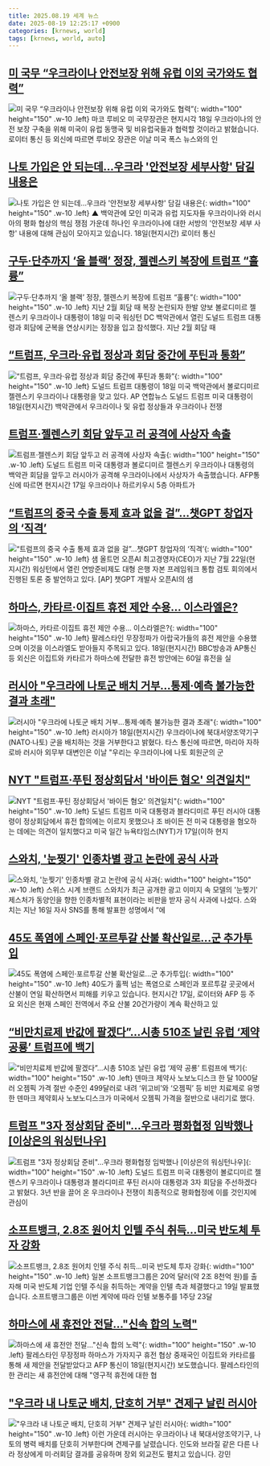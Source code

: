 ```yaml
---
title: 2025.08.19 세계 뉴스
date: 2025-08-19 12:25:17 +0900
categories: [krnews, world]
tags: [krnews, world, auto]
---
```

## [미 국무 “우크라이나 안전보장 위해 유럽 이외 국가와도 협력”](https://n.news.naver.com/mnews/article/056/0012011488)

![미 국무 “우크라이나 안전보장 위해 유럽 이외 국가와도 협력”](https://mimgnews.pstatic.net/image/origin/056/2025/08/19/12011488.jpg?type=nf220_150){: width="100" height="150" .w-10 .left}
마코 루비오 미 국무장관은 현지시각 18일 우크라이나의 안전 보장 구축을 위해 미국이 유럽 동맹국 및 비유럽국들과 협력할 것이라고 밝혔습니다. 로이터 통신 등 외신에 따르면 루비오 장관은 이날 미국 폭스 뉴스와의 인

## [나토 가입은 안 되는데…우크라 '안전보장 세부사항' 담길 내용은](https://n.news.naver.com/mnews/article/055/0001284975)

![나토 가입은 안 되는데…우크라 '안전보장 세부사항' 담길 내용은](https://mimgnews.pstatic.net/image/origin/055/2025/08/19/1284975.jpg?type=nf220_150){: width="100" height="150" .w-10 .left}
▲ 백악관에 모인 미국과 유럽 지도자들 우크라이나와 러시아의 평화 협상의 핵심 쟁점 가운데 하나인 우크라이나에 대한 서방의 '안전보장 세부 사항' 내용에 대해 관심이 모아지고 있습니다. 18일(현지시간) 로이터 통신

## [구두·단추까지 ‘올 블랙’ 정장, 젤렌스키 복장에 트럼프 “훌륭”](https://n.news.naver.com/mnews/article/023/0003923854)

![구두·단추까지 ‘올 블랙’ 정장, 젤렌스키 복장에 트럼프 “훌륭”](https://mimgnews.pstatic.net/image/origin/023/2025/08/19/3923854.jpg?type=nf220_150){: width="100" height="150" .w-10 .left}
지난 2월 회담 때 복장 논란되자 한발 양보 볼로디미르 젤렌스키 우크라이나 대통령이 18일 미국 워싱턴 DC 백악관에서 열린 도널드 트럼프 대통령과 회담에 군복을 연상시키는 정장을 입고 참석했다. 지난 2월 회담 때

## [“트럼프, 우크라·유럽 정상과 회담 중간에 푸틴과 통화”](https://n.news.naver.com/mnews/article/021/0002730249)

![“트럼프, 우크라·유럽 정상과 회담 중간에 푸틴과 통화”](https://mimgnews.pstatic.net/image/origin/021/2025/08/19/2730249.jpg?type=nf220_150){: width="100" height="150" .w-10 .left}
도널드 트럼프 대통령이 18일 미국 백악관에서 볼로디미르 젤렌스키 우크라이나 대통령을 맞고 있다. AP 연합뉴스 도널드 트럼프 미국 대통령이 18일(현지시간) 백악관에서 우크라이나 및 유럽 정상들과 우크라이나 전쟁

## [트럼프·젤렌스키 회담 앞두고 러 공격에 사상자 속출](https://n.news.naver.com/mnews/article/422/0000771838)

![트럼프·젤렌스키 회담 앞두고 러 공격에 사상자 속출](https://mimgnews.pstatic.net/image/origin/422/2025/08/18/771838.jpg?type=nf220_150){: width="100" height="150" .w-10 .left}
도널드 트럼프 미국 대통령과 볼로디미르 젤렌스키 우크라이나 대통령의 백악관 회담을 앞두고 러시아가 공격해 우크라이나에서 사상자가 속출했습니다. AFP통신에 따르면 현지시간 17일 우크라이나 하르키우시 5층 아파트가

## [“트럼프의 중국 수출 통제 효과 없을 걸”…챗GPT 창업자의 ‘직격’](https://n.news.naver.com/mnews/article/016/0002516050)

![“트럼프의 중국 수출 통제 효과 없을 걸”…챗GPT 창업자의 ‘직격’](https://mimgnews.pstatic.net/image/origin/016/2025/08/19/2516050.jpg?type=nf220_150){: width="100" height="150" .w-10 .left}
샘 올트먼 오픈AI 최고경영자(CEO)가 지난 7월 22일(현지시간) 워싱턴에서 열린 연방준비제도 대형 은행 자본 프레임워크 통합 검토 회의에서 진행된 토론 중 발언하고 있다. [AP] 챗GPT 개발사 오픈AI의 샘

## [하마스, 카타르·이집트 휴전 제안 수용... 이스라엘은?](https://n.news.naver.com/mnews/article/014/0005393258)

![하마스, 카타르·이집트 휴전 제안 수용... 이스라엘은?](https://mimgnews.pstatic.net/image/origin/014/2025/08/19/5393258.jpg?type=nf220_150){: width="100" height="150" .w-10 .left}
팔레스타인 무장정파가 아랍국가들의 휴전 제안을 수용했으며 이것을 이스라엘도 받아들지 주목되고 있다. 18일(현지시간) BBC방송과 AP통신 등 외신은 이집트와 카타르가 하마스에 전달한 휴전 방안에는 60일 휴전을 실

## [러시아 "우크라에 나토군 배치 거부…통제·예측 불가능한 결과 초래"](https://n.news.naver.com/mnews/article/421/0008434262)

![러시아 "우크라에 나토군 배치 거부…통제·예측 불가능한 결과 초래"](https://mimgnews.pstatic.net/image/origin/421/2025/08/19/8434262.jpg?type=nf220_150){: width="100" height="150" .w-10 .left}
러시아가 18일(현지시간) 우크라이나에 북대서양조약기구(NATO·나토) 군을 배치하는 것을 거부한다고 밝혔다. 타스 통신에 따르면, 마리아 자하로바 러시아 외무부 대변인은 이날 "우리는 우크라이나에 나토 회원군의 군

## [NYT "트럼프·푸틴 정상회담서 '바이든 혐오' 의견일치"](https://n.news.naver.com/mnews/article/448/0000550425)

![NYT "트럼프·푸틴 정상회담서 '바이든 혐오' 의견일치"](https://mimgnews.pstatic.net/image/origin/448/2025/08/18/550425.jpg?type=nf220_150){: width="100" height="150" .w-10 .left}
도널드 트럼프 미국 대통령과 블라디미르 푸틴 러시아 대통령이 정상회담에서 휴전 합의에는 이르지 못했으나 조 바이든 전 미국 대통령을 혐오하는 데에는 의견이 일치했다고 미국 일간 뉴욕타임스(NYT)가 17일(이하 현지

## [스와치, '눈찢기' 인종차별 광고 논란에 공식 사과](https://n.news.naver.com/mnews/article/003/0013426676)

![스와치, '눈찢기' 인종차별 광고 논란에 공식 사과](https://mimgnews.pstatic.net/image/origin/003/2025/08/18/13426676.jpg?type=nf220_150){: width="100" height="150" .w-10 .left}
스위스 시계 브랜드 스와치가 최근 공개한 광고 이미지 속 모델의 '눈찢기' 제스처가 동양인을 향한 인종차별적 표현이라는 비판을 받자 공식 사과에 나섰다. 스와치는 지난 16일 자사 SNS를 통해 발표한 성명에서 “에

## [45도 폭염에 스페인·포르투갈 산불 확산일로...군 추가투입](https://n.news.naver.com/mnews/article/052/0002234159)

![45도 폭염에 스페인·포르투갈 산불 확산일로...군 추가투입](https://mimgnews.pstatic.net/image/origin/052/2025/08/18/2234159.jpg?type=nf220_150){: width="100" height="150" .w-10 .left}
40도가 훌쩍 넘는 폭염으로 스페인과 포르투갈 곳곳에서 산불이 연일 확산하면서 피해를 키우고 있습니다. 현지시간 17일, 로이터와 AFP 등 주요 외신은 현재 스페인 전역에서 주요 산불 20건가량이 계속 확산하고 있

## [“비만치료제 반값에 팔겠다”…시총 510조 날린 유럽 ‘제약 공룡’ 트럼프에 백기](https://n.news.naver.com/mnews/article/009/0005543587)

![“비만치료제 반값에 팔겠다”…시총 510조 날린 유럽 ‘제약 공룡’ 트럼프에 백기](https://mimgnews.pstatic.net/image/origin/009/2025/08/19/5543587.jpg?type=nf220_150){: width="100" height="150" .w-10 .left}
덴마크 제약사 노보노디스크 한 달 1000달러 오젬픽 가격 절반 수준인 499달러로 내려 ‘위고비’와 ‘오젬픽’ 등 비만 치료제로 유명한 덴마크 제약회사 노보노디스크가 미국에서 오젬픽 가격을 절반으로 내리기로 했다.

## [트럼프 "3자 정상회담 준비"…우크라 평화협정 임박했나 [이상은의 워싱턴나우]](https://n.news.naver.com/mnews/article/015/0005172336)

![트럼프 "3자 정상회담 준비"…우크라 평화협정 임박했나 [이상은의 워싱턴나우]](https://mimgnews.pstatic.net/image/origin/015/2025/08/19/5172336.jpg?type=nf220_150){: width="100" height="150" .w-10 .left}
도널드 트럼프 미국 대통령이 볼로디미르 젤렌스키 우크라이나 대통령과 블라디미르 푸틴 러시아 대통령과 3자 회담을 주선하겠다고 밝혔다. 3년 반을 끌어 온 우크라이나 전쟁이 최종적으로 평화협정에 이를 것인지에 관심이

## [소프트뱅크, 2.8조 원어치 인텔 주식 취득…미국 반도체 투자 강화](https://n.news.naver.com/mnews/article/056/0012011323)

![소프트뱅크, 2.8조 원어치 인텔 주식 취득…미국 반도체 투자 강화](https://mimgnews.pstatic.net/image/origin/056/2025/08/19/12011323.jpg?type=nf220_150){: width="100" height="150" .w-10 .left}
일본 소프트뱅크그룹은 20억 달러(약 2조 8천억 원)를 출자해 미국 반도체 기업 인텔 주식을 취득하는 계약을 인텔 측과 체결했다고 19일 발표했습니다. 소프트뱅크그룹은 이번 계약에 따라 인텔 보통주를 1주당 23달

## [하마스에 새 휴전안 전달…"신속 합의 노력"](https://n.news.naver.com/mnews/article/422/0000771840)

![하마스에 새 휴전안 전달…"신속 합의 노력"](https://mimgnews.pstatic.net/image/origin/422/2025/08/18/771840.jpg?type=nf220_150){: width="100" height="150" .w-10 .left}
팔레스타인 무장정파 하마스가 가자지구 휴전 협상 중재국인 이집트와 카타르를 통해 새 제안을 전달받았다고 AFP 통신이 18일(현지시간) 보도했습니다. 팔레스타인의 한 관리는 새 휴전안에 대해 "영구적 휴전에 대한 협

## ["우크라 내 나토군 배치, 단호히 거부" 견제구 날린 러시아](https://n.news.naver.com/mnews/article/055/0001284906)

!["우크라 내 나토군 배치, 단호히 거부" 견제구 날린 러시아](https://mimgnews.pstatic.net/image/origin/055/2025/08/19/1284906.jpg?type=nf220_150){: width="100" height="150" .w-10 .left}
이런 가운데 러시아는 우크라이나 내 북대서양조약기구, 나토의 병력 배치를 단호히 거부한다며 견제구를 날렸습니다. 인도와 브라질 같은 다른 나라 정상에게 미·러회담 결과를 공유하며 장외 외교전도 펼치고 있습니다. 강민

